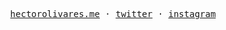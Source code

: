 <p align="center">
	<samp>
		<a href="https://www.hectorolivares.me" target="_blank">hectorolivares.me</a> ·
		<a href="https://twitter.com/hektorolivares" target="_blank">twitter</a> ·
		<a href="https://www.instagram.com/hektorolivares" target="_blank">instagram</a>
	</samp>
</p>

